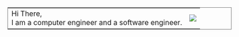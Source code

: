 


<table cellspacing="0" cellpadding="0" frame="box">
    <tr>
      <td>Hi There,<br>I am a computer engineer and a software engineer.</td><td><img src="https://media.giphy.com/media/Nx0rz3jtxtEre/giphy.gif"></td>
    </tr>
</table>
